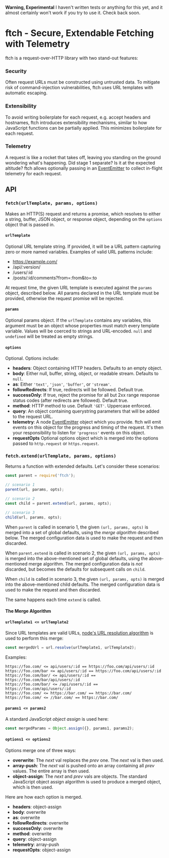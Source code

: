 **Warning, Experimental** I haven't written tests or anything for this yet, and it almost certainly won't work if you try to use it. Check back soon.

# ftch - Secure, Extendable Fetching with Telemetry

ftch is a request-over-HTTP library with two stand-out features:

### Security

Often request URLs must be constructed using untrusted data. To mitigate risk of command-injection vulnerabilities, ftch uses URL templates with automatic escaping.

### Extensibility

To avoid writing boilerplate for each request, e.g. accept headers and hostnames, ftch introduces extensibility mechanisms, similar to how JavaScript functions can be partially applied. This minimizes boilerplate for each request.

### Telemetry

A request is like a rocket that takes off, leaving you standing on the ground wondering what's happening. Did stage 1 separate? Is it at the expected altitude? ftch allows optionally passing in an [EventEmitter](https://nodejs.org/dist/latest-v4.x/docs/api/events.html#events_class_eventemitter) to collect in-flight telemetry for each request.

## API

### `fetch(urlTemplate, params, options)`

Makes an HTTP(S) request and returns a promise, which resolves to either a string, buffer, JSON object, or response object, depending on the `options` object that is passed in.

#### `urlTemplate`

Optional URL template string. If provided, it will be a URL pattern capturing zero or more named variables. Examples of valid URL patterns include:

 * https://example.com/
 * /api/:version/
 * /users/:id
 * /posts/:id/comments?from=:from&to=:to

At request time, the given URL template is executed against the `params` object, described below. All params declared in the URL template must be provided, otherwise the request promise will be rejected.

#### `params`

Optional params object. If the `urlTemplate` contains any variables, this argument must be an object whose properties must match every template variable. Values will be coerced to strings and URL-encoded. `null` and `undefined` will be treated as empty strings.

#### `options`

Optional. Options include:

 * **headers**: Object containing HTTP headers. Defaults to an empty object.
 * **body**: Either null, buffer, string, object, or readable stream. Defaults to `null`.
 * **as**: Either `'text'`, `'json'`, `'buffer'`, or `'stream'`.
 * **followRedirects**: If true, redirects will be followed. Default true.
 * **successOnly**: If true, reject the promise for all but 2xx range response status codes (after redirects are followed). Default true.
 * **method**: HTTP method to use. Default `'GET'`. Uppercase enforced.
 * **query**: An object containing querystring parameters that will be added to the request URL.
 * **telemetry**: A node [EventEmitter](https://nodejs.org/dist/latest-v4.x/docs/api/events.html#events_class_eventemitter) object which you provide. ftch will emit events on this object for the progress and timing of the request. It's then your responsibility to listen for `'progress'` events on this object.
 * **requestOpts** Optional options object which is merged into the options passed to `http.request` or `https.request`.

### `fetch.extend(urlTemplate, params, options)`

Returns a function with extended defaults. Let's consider these scenarios:

```js
const parent = require('ftch');

// scenario 1
parent(url, params, opts);

// scenario 2
const child = parent.extend(url, params, opts);

// scenario 3
child(url, params, opts);
```

When `parent` is called in scenario 1, the given `(url, params, opts)` is merged into a set of global defaults, using the *merge algorithm* described below. The merged configuration data is used to make the request and then discarded.

When `parent.extend` is called in scenario 2, the given `(url, params, opts)` is merged into the above-mentioned set of global defaults, using the above-mentioned merge algorithm. The merged configuration data is *not* discarded, but becomes the defaults for subsequent calls on `child`.

When `child` is called in scenario 3, the given `(url, params, opts)` is merged into the above-mentioned child defaults. The merged configuration data is used to make the request and then discarded.

The same happens each time `extend` is called.

#### The Merge Algorithm

#### `urlTemplate1 <= urlTemplate2`

Since URL templates are valid URLs, [node's URL resolution algorithm](https://nodejs.org/dist/latest-v4.x/docs/api/url.html#url_url_resolve_from_to) is used to perform this merge:

```js
const mergedUrl = url.resolve(urlTemplate1, urlTemplate2);
```

Examples:

```
https://foo.com/ <= api/users/:id == https://foo.com/api/users/:id
https://foo.com/bar <= api/users/:id == https://foo.com/api/users/:id
https://foo.com/bar/ <= api/users/:id == https://foo.com/bar/api/users/:id
https://foo.com/bar/ <= /api/users/:id == https://foo.com/api/users/:id
https://foo.com/ <= https://bar.com/ == https://bar.com/
https://foo.com/ <= //bar.com/ == https://bar.com/
```

#### `params1 <= params2`

A standard JavaScript *object assign* is used here:

```js
const mergedParams = Object.assign({}, params1, params2);
```

#### `options1 <= options2`

Options merge one of three ways:

 * **overwrite**: The *next* val replaces the *prev* one. The *next* val is then used.
 * **array-push**: The *next* val is pushed onto an array containing all *prev* values. The entire array is then used.
 * **object-assign**: The *next* and *prev* vals are objects. The standard JavaScript object assign algorithm is used to produce a merged object, which is then used.

Here are how each option is merged.

 * **headers**: object-assign
 * **body**: overwrite
 * **as**: overwrite
 * **followRedirects**: overwrite
 * **successOnly**: overwrite
 * **method**: overwrite
 * **query**: object-assign
 * **telemetry**: array-push
 * **requestOpts**: object-assign
